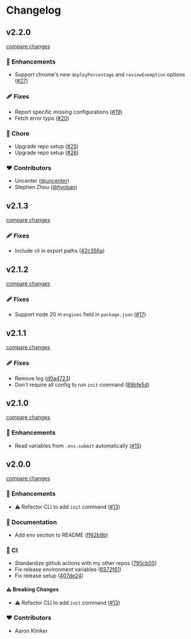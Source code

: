 # Changelog

## v2.2.0

[compare changes](https://github.com/aklinker1/publish-browser-extension/compare/v2.1.3...v2.2.0)

### 🚀 Enhancements

- Support chrome's new `deployPercentage` and `reviewExemption` options ([#27](https://github.com/aklinker1/publish-browser-extension/pull/27))

### 🩹 Fixes

- Report specific missing configurations ([#19](https://github.com/aklinker1/publish-browser-extension/pull/19))
- Fetch error typo ([#20](https://github.com/aklinker1/publish-browser-extension/pull/20))

### 🏡 Chore

- Upgrade repo setup ([#25](https://github.com/aklinker1/publish-browser-extension/pull/25))
- Upgrade repo setup ([#26](https://github.com/aklinker1/publish-browser-extension/pull/26))

### ❤️ Contributors

- Uncenter ([@uncenter](http://github.com/uncenter))
- Stephen Zhou ([@hyoban](http://github.com/hyoban))

## v2.1.3

[compare changes](https://github.com/aklinker1/publish-browser-extension/compare/v2.1.2...v2.1.3)

### 🩹 Fixes

- Include cli in export paths ([42c356a](https://github.com/aklinker1/publish-browser-extension/commit/42c356a))

## v2.1.2

[compare changes](https://github.com/aklinker1/publish-browser-extension/compare/v2.1.1...v2.1.2)

### 🩹 Fixes

- Support node 20 in `engines` field in `package.json` ([#17](https://github.com/aklinker1/publish-browser-extension/pull/17))

## v2.1.1

[compare changes](https://github.com/aklinker1/publish-browser-extension/compare/v2.1.0...v2.1.1)

### 🩹 Fixes

- Remove log ([d0a4723](https://github.com/aklinker1/publish-browser-extension/commit/d0a4723))
- Don't require all config to run `init` command ([89bfe5d](https://github.com/aklinker1/publish-browser-extension/commit/89bfe5d))

## v2.1.0

[compare changes](https://github.com/aklinker1/publish-browser-extension/compare/v2.0.0...v2.1.0)

### 🚀 Enhancements

- Read variables from `.env.submit` automatically ([#15](https://github.com/aklinker1/publish-browser-extension/pull/15))

## v2.0.0

[compare changes](https://github.com/aklinker1/publish-browser-extension/compare/v1.4.1...v2.0.0)

### 🚀 Enhancements

- ⚠️ Refactor CLI to add `init` command ([#13](https://github.com/aklinker1/publish-browser-extension/pull/13))

### 📖 Documentation

- Add env section to README ([ff62b9b](https://github.com/aklinker1/publish-browser-extension/commit/ff62b9b))

### 🤖 CI

- Standardize github actions with my other repos ([795cb05](https://github.com/aklinker1/publish-browser-extension/commit/795cb05))
- Fix release environment variables ([6572f61](https://github.com/aklinker1/publish-browser-extension/commit/6572f61))
- Fix release setup ([407de24](https://github.com/aklinker1/publish-browser-extension/commit/407de24))

#### ⚠️ Breaking Changes

- ⚠️ Refactor CLI to add `init` command ([#13](https://github.com/aklinker1/publish-browser-extension/pull/13))

### ❤️ Contributors

- Aaron Klinker
